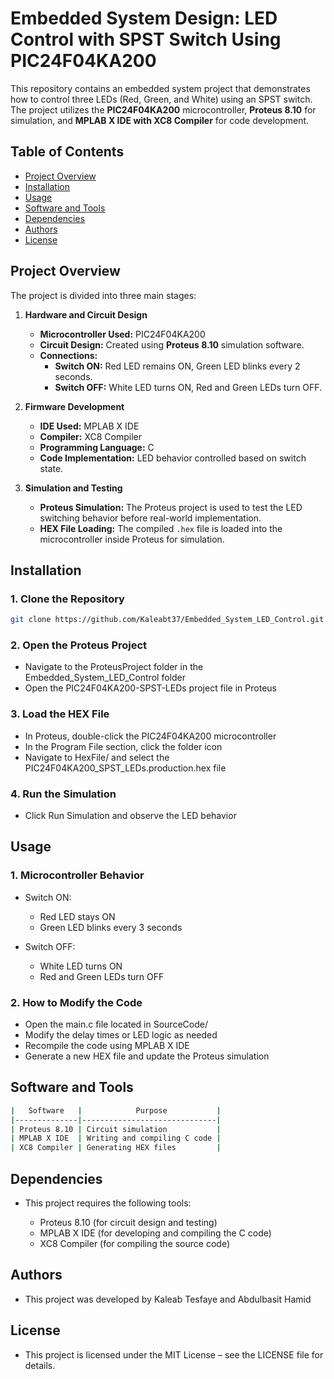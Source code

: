 # Embedded System Design: LED Control with SPST Switch Using PIC24F04KA200
This repository contains an embedded system project that demonstrates how to control three LEDs (Red, Green, and White) using an SPST switch. The project utilizes the **PIC24F04KA200** microcontroller, **Proteus 8.10** for simulation, and **MPLAB X IDE with XC8 Compiler** for code development.

## Table of Contents

- [Project Overview](#project-overview)
- [Installation](#installation)
- [Usage](#usage)
- [Software and Tools](#software-and-tools)
- [Dependencies](#dependencies)
- [Authors](#authors)
- [License](#license)

## Project Overview

The project is divided into three main stages:

1. **Hardware and Circuit Design**
   - **Microcontroller Used:** PIC24F04KA200
   - **Circuit Design:** Created using **Proteus 8.10** simulation software.
   - **Connections:**
     - **Switch ON:** Red LED remains ON, Green LED blinks every 2 seconds.
     - **Switch OFF:** White LED turns ON, Red and Green LEDs turn OFF.

2. **Firmware Development**
   - **IDE Used:** MPLAB X IDE
   - **Compiler:** XC8 Compiler
   - **Programming Language:** C
   - **Code Implementation:** LED behavior controlled based on switch state.

3. **Simulation and Testing**
   - **Proteus Simulation:** The Proteus project is used to test the LED switching behavior before real-world implementation.
   - **HEX File Loading:** The compiled `.hex` file is loaded into the microcontroller inside Proteus for simulation.

## **Installation**
### **1. Clone the Repository**
```bash
git clone https://github.com/Kaleabt37/Embedded_System_LED_Control.git
```
### **2. Open the Proteus Project**

- Navigate to the ProteusProject folder in the Embedded_System_LED_Control folder
- Open the PIC24F04KA200-SPST-LEDs project file in Proteus

### **3. Load the HEX File**

- In Proteus, double-click the PIC24F04KA200 microcontroller
- In the Program File section, click the folder icon
- Navigate to HexFile/ and select the PIC24F04KA200_SPST_LEDs.production.hex file

### **4. Run the Simulation**

- Click Run Simulation and observe the LED behavior


## **Usage**
### **1. Microcontroller Behavior**

- Switch ON:  
  - Red LED stays ON  
  - Green LED blinks every 3 seconds  

- Switch OFF:  
  - White LED turns ON  
  - Red and Green LEDs turn OFF  

### **2. How to Modify the Code**

- Open the main.c file located in SourceCode/
- Modify the delay times or LED logic as needed
- Recompile the code using MPLAB X IDE
- Generate a new HEX file and update the Proteus simulation


## **Software and Tools**
```bash
|   Software   |            Purpose           |
|--------------|------------------------------|
| Proteus 8.10 | Circuit simulation           |
| MPLAB X IDE  | Writing and compiling C code |
| XC8 Compiler | Generating HEX files         |
```

## **Dependencies**

- This project requires the following tools:
  
  - Proteus 8.10 (for circuit design and testing)
  - MPLAB X IDE (for developing and compiling the C code)
  - XC8 Compiler (for compiling the source code)

## **Authors**

- This project was developed by Kaleab Tesfaye and Abdulbasit Hamid


## **License**

- This project is licensed under the MIT License – see the LICENSE file for details.
